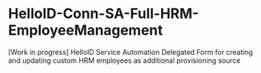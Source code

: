 # HelloID-Conn-SA-Full-HRM-EmployeeManagement
[Work in progress] HelloID Service Automation Delegated Form for creating and updating custom HRM employees as additional provisioning source
